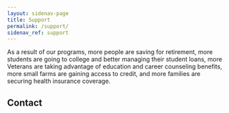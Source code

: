 ```yaml
---
layout: sidenav-page
title: Support
permalink: /support/
sidenav_ref: support
---
```


As a result of our programs, more people are saving for retirement, more students are going to college and better managing their student loans, more Veterans are taking advantage of education and career counseling benefits, more small farms are gaining access to credit, and more families are securing health insurance coverage.

## Contact
